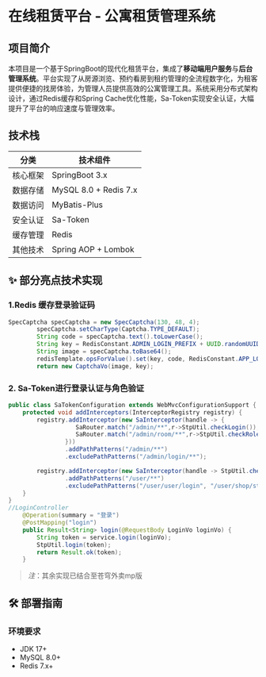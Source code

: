 # 在线租赁平台 - 公寓租赁管理系统

## 项目简介
本项目是一个基于SpringBoot的现代化租赁平台，集成了**移动端用户服务**与**后台管理系统**。平台实现了从房源浏览、预约看房到租约管理的全流程数字化，为租客提供便捷的找房体验，为管理人员提供高效的公寓管理工具。系统采用分布式架构设计，通过Redis缓存和Spring Cache优化性能，Sa-Token实现安全认证，大幅提升了平台的响应速度与管理效率。

## 技术栈
| 分类        | 技术组件                 |
|-------------|--------------------------|
| 核心框架    | SpringBoot 3.x           |
| 数据存储    | MySQL 8.0 + Redis 7.x    |
| 数据访问    | MyBatis-Plus             |
| 安全认证    | Sa-Token                 |
| 缓存管理    | Redis                    |
| 其他技术    | Spring AOP + Lombok      |



## ✨ 部分亮点技术实现

### 1.Redis 缓存登录验证码
```java
SpecCaptcha specCaptcha = new SpecCaptcha(130, 48, 4);
        specCaptcha.setCharType(Captcha.TYPE_DEFAULT);
        String code = specCaptcha.text().toLowerCase();
        String key = RedisConstant.ADMIN_LOGIN_PREFIX + UUID.randomUUID();
        String image = specCaptcha.toBase64();
        redisTemplate.opsForValue().set(key, code, RedisConstant.APP_LOGIN_CODE_TTL_SEC, TimeUnit.SECONDS);
        return new CaptchaVo(image, key);
```

### 2. Sa-Token进行登录认证与角色验证
```java
public class SaTokenConfiguration extends WebMvcConfigurationSupport {
    protected void addInterceptors(InterceptorRegistry registry) {
        registry.addInterceptor(new SaInterceptor(handle -> {
                   SaRouter.match("/admin/**",r->StpUtil.checkLogin());
                   SaRouter.match("/admin/room/**",r->StpUtil.checkRole("admin"));
                }))
                .addPathPatterns("/admin/**")
                .excludePathPatterns("/admin/login/**");

        registry.addInterceptor(new SaInterceptor(handle -> StpUtil.checkLogin()))
                .addPathPatterns("/user/**")
                .excludePathPatterns("/user/user/login", "/user/shop/status");
    }
}
//LoginController
    @Operation(summary = "登录")
    @PostMapping("login")
    public Result<String> login(@RequestBody LoginVo loginVo) {
        String token = service.login(loginVo);
        StpUtil.login(token);
        return Result.ok(token);
    }
```
> *注*：其余实现已结合至苍穹外卖mp版
## 🛠️ 部署指南

### 环境要求
- JDK 17+
- MySQL 8.0+
- Redis 7.x+
